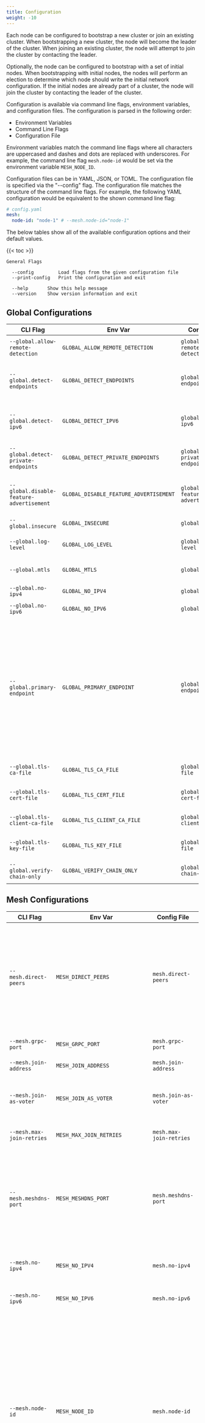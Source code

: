```yaml
---
title: Configuration
weight: -10
---
```


Each node can be configured to bootstrap a new cluster or join an existing cluster.
When bootstrapping a new cluster, the node will become the leader of the cluster.
When joining an existing cluster, the node will attempt to join the cluster by contacting the leader.

Optionally, the node can be configured to bootstrap with a set of initial nodes.
When bootstrapping with initial nodes, the nodes will perform an election to determine which node should write the initial network configuration.
If the initial nodes are already part of a cluster, the node will join the cluster by contacting the leader of the cluster.

Configuration is available via command line flags, environment variables, and configuration files.
The configuration is parsed in the following order:

- Environment Variables
- Command Line Flags
- Configuration File

Environment variables match the command line flags where all characters are uppercased and dashes and dots are replaced with underscores.
For example, the command line flag `mesh.node-id` would be set via the environment variable `MESH_NODE_ID`.

Configuration files can be in YAML, JSON, or TOML.
The configuration file is specified via the "--config" flag.
The configuration file matches the structure of the command line flags.
For example, the following YAML configuration would be equivalent to the shown command line flag:

```yaml
# config.yaml
mesh:
  node-id: "node-1" # --mesh.node-id="node-1"
```

The below tables show all of the available configuration options and their default values.

{{< toc >}}

```
General Flags

  --config         Load flags from the given configuration file
  --print-config   Print the configuration and exit

  --help       Show this help message
  --version    Show version information and exit
```

## Global Configurations

| CLI Flag                                 | Env Var                                | Config File                            | Default | Description                                                                                                                                                                                                              |
| ---------------------------------------- | -------------------------------------- | -------------------------------------- | ------- | ------------------------------------------------------------------------------------------------------------------------------------------------------------------------------------------------------------------------ |
| `--global.allow-remote-detection`        | `GLOBAL_ALLOW_REMOTE_DETECTION`        | `global.allow-remote-detection`        | `false` | Allow remote detection of endpoints.                                                                                                                                                                                     |
| `--global.detect-endpoints`              | `GLOBAL_DETECT_ENDPOINTS`              | `global.detect-endpoints`              | `false` | Detect potential endpoints from the local interfaces.                                                                                                                                                                    |
| `--global.detect-ipv6`                   | `GLOBAL_DETECT_IPV6`                   | `global.detect-ipv6`                   | `false` | Detect IPv6 addresses. Default is to only detect IPv4.                                                                                                                                                                   |
| `--global.detect-private-endpoints`      | `GLOBAL_DETECT_PRIVATE_ENDPOINTS`      | `global.detect-private-endpoints`      | `false` | Include private IP addresses in detection.                                                                                                                                                                               |
| `--global.disable-feature-advertisement` | `GLOBAL_DISABLE_FEATURE_ADVERTISEMENT` | `global.disable-feature-advertisement` | `false` | Do not advertise features to the rest of the mesh.                                                                                                                                                                       |
| `--global.insecure`                      | `GLOBAL_INSECURE`                      | `global.insecure`                      | `false` | Disable use of TLS globally.                                                                                                                                                                                             |
| `--global.log-level`                     | `GLOBAL_LOG_LEVEL`                     | `global.log-level`                     | `info`  | Log level (debug, info, warn, error)                                                                                                                                                                                     |
| `--global.mtls`                          | `GLOBAL_MTLS`                          | `global.mtls`                          | `false` | Enable mutual TLS for authentication.                                                                                                                                                                                    |
| `--global.no-ipv4`                       | `GLOBAL_NO_IPV4`                       | `global.no-ipv4`                       | `false` | Disable use of IPv4 globally.                                                                                                                                                                                            |
| `--global.no-ipv6`                       | `GLOBAL_NO_IPV6`                       | `global.no-ipv6`                       | `false` | Disable use of IPv6 globally.                                                                                                                                                                                            |
| `--global.primary-endpoint`              | `GLOBAL_PRIMARY_ENDPOINT`              | `global.primary-endpoint`              |         | The preferred publicly routable address of this node. Setting this value will override the address portion of the store advertise address. When detect-endpoints is true, this value will be the first address detected. |
| `--global.tls-ca-file`                   | `GLOBAL_TLS_CA_FILE`                   | `global.tls-ca-file`                   |         | The CA file for TLS connections.                                                                                                                                                                                         |
| `--global.tls-cert-file`                 | `GLOBAL_TLS_CERT_FILE`                 | `global.tls-cert-file`                 |         | The certificate file for TLS connections.                                                                                                                                                                                |
| `--global.tls-client-ca-file`            | `GLOBAL_TLS_CLIENT_CA_FILE`            | `global.tls-client-ca-file`            |         | The client CA file for TLS connections.                                                                                                                                                                                  |
| `--global.tls-key-file`                  | `GLOBAL_TLS_KEY_FILE`                  | `global.tls-key-file`                  |         | The key file for TLS connections.                                                                                                                                                                                        |
| `--global.verify-chain-only`             | `GLOBAL_VERIFY_CHAIN_ONLY`             | `global.verify-chain-only`             | `false` | Only verify the TLS chain globally.                                                                                                                                                                                      |

## Mesh Configurations

| CLI Flag                          | Env Var                         | Config File                     | Default      | Description                                                                                                                                                                                                                                                                                                                   |
| --------------------------------- | ------------------------------- | ------------------------------- | ------------ | ----------------------------------------------------------------------------------------------------------------------------------------------------------------------------------------------------------------------------------------------------------------------------------------------------------------------------- |
| `--mesh.direct-peers`             | `MESH_DIRECT_PEERS`             | `mesh.direct-peers`             |              | Comma separated list of peers to request direct edges to. If the node is not allowed to create edges and data channels, the node will be unable to join.                                                                                                                                                                      |
| `--mesh.grpc-port`                | `MESH_GRPC_PORT`                | `mesh.grpc-port`                | `8443`       | GRPC advertise port.                                                                                                                                                                                                                                                                                                          |
| `--mesh.join-address`             | `MESH_JOIN_ADDRESS`             | `mesh.join-address`             |              | Address of a node to join.                                                                                                                                                                                                                                                                                                    |
| `--mesh.join-as-voter`            | `MESH_JOIN_AS_VOTER`            | `mesh.join-as-voter`            | `false`      | Join the cluster as a voter. Default behavior is to join as an observer.                                                                                                                                                                                                                                                      |
| `--mesh.max-join-retries`         | `MESH_MAX_JOIN_RETRIES`         | `mesh.max-join-retries`         | `10`         | Maximum number of join retries.                                                                                                                                                                                                                                                                                               |
| `--mesh.meshdns-port`             | `MESH_MESHDNS_PORT`             | `mesh.meshdns-port`             | `0`          | DNS advertise port. This is set automatically when advertising is enabled and the mesh-dns server is running. Default is 0 (disabled).                                                                                                                                                                                        |
| `--mesh.no-ipv4`                  | `MESH_NO_IPV4`                  | `mesh.no-ipv4`                  | `false`      | Do not request IPv4 assignments when joining.                                                                                                                                                                                                                                                                                 |
| `--mesh.no-ipv6`                  | `MESH_NO_IPV6`                  | `mesh.no-ipv6`                  | `false`      | Do not request IPv6 assignments when joining.                                                                                                                                                                                                                                                                                 |
| `--mesh.node-id`                  | `MESH_NODE_ID`                  | `mesh.node-id`                  | `<hostname>` | Store node ID. If not set, the ID comes from the following decision tree. 1. If mTLS is enabled, the node ID is the CN of the client certificate. 2. If mTLS is not enabled, the node ID is the hostname of the machine. 3. If the hostname is not available, the node ID is a random UUID (should only be used for testing). |
| `--mesh.peer-discovery-addresses` | `MESH_PEER_DISCOVERY_ADDRESSES` | `mesh.peer-discovery-addresses` |              | Addresses to use for peer discovery.                                                                                                                                                                                                                                                                                          |
| `--mesh.primary-endpoint`         | `MESH_PRIMARY_ENDPOINT`         | `mesh.primary-endpoint`         |              | The primary endpoint to broadcast when joining a cluster. This is only necessary if the node intends on being publicly accessible.                                                                                                                                                                                            |
| `--mesh.routes`                   | `MESH_ROUTES`                   | `mesh.routes`                   |              | Comma separated list of additional routes to advertise to the mesh. These routes are advertised to all peers. If the node is not allowed to put routes in the mesh, the node will be unable to join.                                                                                                                          |
| `--mesh.use-meshdns`              | `MESH_USE_MESHDNS`              | `mesh.use-meshdns`              | `false`      | Set mesh DNS servers to the system configuration. If a local server is running, this will use the local server.                                                                                                                                                                                                               |
| `--mesh.zone-awareness-id`        | `MESH_ZONE_AWARENESS_ID`        | `mesh.zone-awareness-id`        |              | Zone awareness ID. If set, the server will prioritize peer endpoints in the same zone.                                                                                                                                                                                                                                        |

## Auth Configurations

| CLI Flag                | Env Var               | Config File           | Default | Description                                                 |
| ----------------------- | --------------------- | --------------------- | ------- | ----------------------------------------------------------- |
| `--auth.basic.password` | `AUTH_BASIC_PASSWORD` | `auth.basic.password` |         | A password to use for basic auth.                           |
| `--auth.basic.username` | `AUTH_BASIC_USERNAME` | `auth.basic.username` |         | A username to use for basic auth.                           |
| `--auth.ldap.password`  | `AUTH_LDAP_PASSWORD`  | `auth.ldap.password`  |         | A password to use for LDAP auth.                            |
| `--auth.ldap.username`  | `AUTH_LDAP_USERNAME`  | `auth.ldap.username`  |         | A username to use for LDAP auth.                            |
| `--auth.mtls.cert-file` | `AUTH_MTLS_CERT_FILE` | `auth.mtls.cert-file` |         | The path to a TLS certificate file to present when joining. |
| `--auth.mtls.key-file`  | `AUTH_MTLS_KEY_FILE`  | `auth.mtls.key-file`  |         | The path to a TLS key file for the certificate.             |

_TODO: Generic flags need to be provided for external plugin auth providers_

## Bootstrap Configurations

| CLI Flag                             | Env Var                            | Config File                        | Default            | Description                                                                                                                                                                                                                                                                                                                                                                                                                                                                                    |
| ------------------------------------ | ---------------------------------- | ---------------------------------- | ------------------ | ---------------------------------------------------------------------------------------------------------------------------------------------------------------------------------------------------------------------------------------------------------------------------------------------------------------------------------------------------------------------------------------------------------------------------------------------------------------------------------------------- |
| `--bootstrap.admin`                  | `BOOTSTRAP_ADMIN`                  | `bootstrap.admin`                  | `admin`            | Admin username to bootstrap the cluster with.                                                                                                                                                                                                                                                                                                                                                                                                                                                  |
| `--bootstrap.advertise-address`      | `BOOTSTRAP_ADVERTISE_ADDRESS`      | `bootstrap.advertise-address`      |                    | Raft advertise address. Required when bootstrapping a new cluster, but will be replaced with the WireGuard address after bootstrapping.                                                                                                                                                                                                                                                                                                                                                        |
| `--bootstrap.default-network-policy` | `BOOTSTRAP_DEFAULT_NETWORK_POLICY` | `bootstrap.default-network-policy` | `deny`             | Default network policy to bootstrap the cluster with.                                                                                                                                                                                                                                                                                                                                                                                                                                          |
| `--bootstrap.enabled`                | `BOOTSTRAP_ENABLED`                | `bootstrap.enabled`                | `false`            | Bootstrap the cluster.                                                                                                                                                                                                                                                                                                                                                                                                                                                                         |
| `--bootstrap.force`                  | `BOOTSTRAP_FORCE`                  | `bootstrap.force`                  | `false`            | Force bootstrapping a new cluster even if data is present.                                                                                                                                                                                                                                                                                                                                                                                                                                     |
| `--bootstrap.ipv4-network`           | `BOOTSTRAP_IPV4_NETWORK`           | `bootstrap.ipv4-network`           | `172.16.0.0/12`    | IPv4 network of the mesh to write to the database when bootstraping a new cluster.                                                                                                                                                                                                                                                                                                                                                                                                             |
| `--bootstrap.mesh-domain`            | `BOOTSTRAP_MESH_DOMAIN`            | `bootstrap.mesh-domain`            | `webmesh.internal` | Domain of the mesh to write to the database when bootstraping a new cluster.                                                                                                                                                                                                                                                                                                                                                                                                                   |
| `--bootstrap.restore-snapshot`       | `BOOTSTRAP_RESTORE_SNAPSHOT`       | `bootstrap.restore-snapshot`       |                    | Path to a snapshot to restore from when bootstrapping a new cluster.                                                                                                                                                                                                                                                                                                                                                                                                                           |
| `--bootstrap.servers`                | `BOOTSTRAP_SERVERS`                | `bootstrap.servers`                |                    | Comma separated list of servers to bootstrap with. This is only used if bootstrap is true. If empty, the node will use the advertise address as the bootstrap server. If not empty, all nodes in the list should be started with the same list configurations. If any are different then the first node to become leader will pick them. This can cause bootstrap to fail when using ACLs. Servers should be in the form of `<node-id>=<address>` where address is the raft advertise address. |
| `--bootstrap.servers-grpc-ports`     | `BOOTSTRAP_SERVERS_GRPC_PORTS`     | `bootstrap.servers-grpc-ports`     |                    | Comma separated list of gRPC ports to bootstrap with. This is only used if bootstrap is true. If empty, the node will use the advertise address and locally configured gRPC port for every node in bootstrap-servers. Ports should be in the form of `<node-id>=<port>`.                                                                                                                                                                                                                       |
| `--bootstrap.voters`                 | `BOOTSTRAP_VOTERS`                 | `bootstrap.voters`                 |                    | Comma separated list of voters to bootstrap the cluster with. bootstrap-servers are already included in this list.                                                                                                                                                                                                                                                                                                                                                                             |

## Raft Configurations

| CLI Flag                       | Env Var                      | Config File                  | Default                  | Description                                                                     |
| ------------------------------ | ---------------------------- | ---------------------------- | ------------------------ | ------------------------------------------------------------------------------- |
| `--raft.apply-timeout`         | `RAFT_APPLY_TIMEOUT`         | `raft.apply-timeout`         | `15s`                    | Raft apply timeout.                                                             |
| `--raft.commit-timeout`        | `RAFT_COMMIT_TIMEOUT`        | `raft.commit-timeout`        | `15s`                    | Raft commit timeout.                                                            |
| `--raft.connection-pool-count` | `RAFT_CONNECTION_POOL_COUNT` | `raft.connection-pool-count` | `0`                      | Raft connection pool count.                                                     |
| `--raft.connection-timeout`    | `RAFT_CONNECTION_TIMEOUT`    | `raft.connection-timeout`    | `3s`                     | Raft connection timeout.                                                        |
| `--raft.data-dir`              | `RAFT_DATA_DIR`              | `raft.data-dir`              | `/var/lib/webmesh/store` | Store data directory.                                                           |
| `--raft.election-timeout`      | `RAFT_ELECTION_TIMEOUT`      | `raft.election-timeout`      | `3s`                     | Raft election timeout.                                                          |
| `--raft.heartbeat-timeout`     | `RAFT_HEARTBEAT_TIMEOUT`     | `raft.heartbeat-timeout`     | `3s`                     | Raft heartbeat timeout.                                                         |
| `--raft.in-memory`             | `RAFT_IN_MEMORY`             | `raft.in-memory`             | `false`                  | Store data in memory. This should only be used for testing and ephemeral nodes. |
| `--raft.leader-lease-timeout`  | `RAFT_LEADER_LEASE_TIMEOUT`  | `raft.leader-lease-timeout`  | `3s`                     | Raft leader lease timeout.                                                      |
| `--raft.leave-on-shutdown`     | `RAFT_LEAVE_ON_SHUTDOWN`     | `raft.leave-on-shutdown`     | `false`                  | Leave the cluster when the server shuts down.                                   |
| `--raft.listen-address`        | `RAFT_LISTEN_ADDRESS`        | `raft.listen-address`        | `:9443`                  | Raft listen address.                                                            |
| `--raft.log-level`             | `RAFT_LOG_LEVEL`             | `raft.log-level`             | `info`                   | Raft log level.                                                                 |
| `--raft.max-append-entries`    | `RAFT_MAX_APPEND_ENTRIES`    | `raft.max-append-entries`    | `15`                     | Raft max append entries.                                                        |
| `--raft.observer-chan-buffer`  | `RAFT_OBSERVER_CHAN_BUFFER`  | `raft.observer-chan-buffer`  | `100`                    | Raft observer channel buffer size.                                              |
| `--raft.prefer-ipv6`           | `RAFT_PREFER_IPV6`           | `raft.prefer-ipv6`           | `false`                  | Prefer IPv6 when connecting to raft peers.                                      |
| `--raft.snapshot-interval`     | `RAFT_SNAPSHOT_INTERVAL`     | `raft.snapshot-interval`     | `3m0s`                   | Raft snapshot interval.                                                         |
| `--raft.snapshot-retention`    | `RAFT_SNAPSHOT_RETENTION`    | `raft.snapshot-retention`    | `3`                      | Raft snapshot retention.                                                        |
| `--raft.snapshot-threshold`    | `RAFT_SNAPSHOT_THRESHOLD`    | `raft.snapshot-threshold`    | `5`                      | Raft snapshot threshold.                                                        |

## TLS Configurations

| CLI Flag                     | Env Var                    | Config File                | Default | Description                                                   |
| ---------------------------- | -------------------------- | -------------------------- | ------- | ------------------------------------------------------------- |
| `--tls.ca-file`              | `TLS_CA_FILE`              | `tls.ca-file`              |         | Path to a TLS CA certificate for verifying peer certificates. |
| `--tls.insecure`             | `TLS_INSECURE`             | `tls.insecure`             | `false` | Don't use TLS for peer communication.                         |
| `--tls.insecure-skip-verify` | `TLS_INSECURE_SKIP_VERIFY` | `tls.insecure-skip-verify` | `false` | Skip verification of peer certificates.                       |
| `--tls.verify-chain-only`    | `TLS_VERIFY_CHAIN_ONLY`    | `tls.verify-chain-only`    | `false` | Only verify the certificate chain of peer certificates.       |

## WireGuard Configurations

| CLI Flag                              | Env Var                             | Config File                         | Default    | Description                                                                                                                                                                                                                                         |
| ------------------------------------- | ----------------------------------- | ----------------------------------- | ---------- | --------------------------------------------------------------------------------------------------------------------------------------------------------------------------------------------------------------------------------------------------- |
| `--wireguard.endpoints`               | `WIREGUARD_ENDPOINTS`               | `wireguard.endpoints`               |            | Comma separated list of additional WireGuard endpoints to broadcast when joining a cluster.                                                                                                                                                         |
| `--wireguard.force-interface-name`    | `WIREGUARD_FORCE_INTERFACE_NAME`    | `wireguard.force-interface-name`    | `false`    | Force the use of the given name by deleting any pre-existing interface with the same name.                                                                                                                                                          |
| `--wireguard.force-tun`               | `WIREGUARD_FORCE_TUN`               | `wireguard.force-tun`               | `false`    | Force the use of a TUN interface.                                                                                                                                                                                                                   |
| `--wireguard.interface-name`          | `WIREGUARD_INTERFACE_NAME`          | `wireguard.interface-name`          | `webmesh0` | The WireGuard interface name.                                                                                                                                                                                                                       |
| `--wireguard.key-file`                | `WIREGUARD_KEY_FILE`                | `wireguard.key-file`                |            | The path to the WireGuard private key. If it does not exist it will be created.                                                                                                                                                                     |
| `--wireguard.key-rotation-interval`   | `WIREGUARD_KEY_ROTATION_INTERVAL`   | `wireguard.key-rotation-interval`   | `168h0m0s` | Interval to rotate WireGuard keys. Set this to 0 to disable key rotation.                                                                                                                                                                           |
| `--wireguard.listen-port`             | `WIREGUARD_LISTEN_PORT`             | `wireguard.listen-port`             | `51820`    | The WireGuard listen port.                                                                                                                                                                                                                          |
| `--wireguard.masquerade`              | `WIREGUARD_MASQUERADE`              | `wireguard.masquerade`              | `false`    | Masquerade traffic from the WireGuard interface.                                                                                                                                                                                                    |
| `--wireguard.modprobe`                | `WIREGUARD_MODPROBE`                | `wireguard.modprobe`                | `false`    | Attempt to load the WireGuard kernel module.                                                                                                                                                                                                        |
| `--wireguard.mtu`                     | `WIREGUARD_MTU`                     | `wireguard.mtu`                     | `1350`     | The MTU to use for the interface.                                                                                                                                                                                                                   |
| `--wireguard.persistent-keepalive`    | `WIREGUARD_PERSISTENT_KEEPALIVE`    | `wireguard.persistent-keepalive`    | `0s`       | PersistentKeepAlive is the interval at which to send keepalive packets to peers. If unset, keepalive packets will automatically be sent to publicly accessible peers when this instance is behind a NAT. Otherwise, no keep-alive packets are sent. |
| `--wireguard.record-metrics`          | `WIREGUARD_RECORD_METRICS`          | `wireguard.record-metrics`          | `false`    | Publish WireGuard metrics.                                                                                                                                                                                                                          |
| `--wireguard.record-metrics-interval` | `WIREGUARD_RECORD_METRICS_INTERVAL` | `wireguard.record-metrics-interval` | `15s`      | Interval at which to update WireGuard metrics.                                                                                                                                                                                                      |

## Services Configurations

| CLI Flag                                    | Env Var                                   | Config File                               | Default                        | Description                                                                        |
| ------------------------------------------- | ----------------------------------------- | ----------------------------------------- | ------------------------------ | ---------------------------------------------------------------------------------- |
| `--services.api.admin`                      | `SERVICES_API_ADMIN`                      | `services.api.admin`                      | `false`                        | Enable the admin API.                                                              |
| `--services.api.disable-leader-proxy`       | `SERVICES_API_DISABLE_LEADER_PROXY`       | `services.api.disable-leader-proxy`       | `false`                        | Disable the leader proxy.                                                          |
| `--services.api.mesh`                       | `SERVICES_API_MESH`                       | `services.api.mesh`                       | `false`                        | Enable the mesh API.                                                               |
| `--services.api.peer-discovery`             | `SERVICES_API_PEER_DISCOVERY`             | `services.api.peer-discovery`             | `false`                        | Enable the peer discovery API.                                                     |
| `--services.api.proxy-auth.basic.password`  | `SERVICES_API_PROXY_AUTH_BASIC_PASSWORD`  | `services.api.proxy-auth.basic.password`  |                                | Password for basic authentication.                                                 |
| `--services.api.proxy-auth.basic.username`  | `SERVICES_API_PROXY_AUTH_BASIC_USERNAME`  | `services.api.proxy-auth.basic.username`  |                                | Username for basic authentication.                                                 |
| `--services.api.proxy-auth.ldap.username`   | `SERVICES_API_PROXY_AUTH_LDAP_USERNAME`   | `services.api.proxy-auth.ldap.username`   |                                | Username for LDAP authentication.                                                  |
| `--services.api.proxy-auth.mtls.cert-file`  | `SERVICES_API_PROXY_AUTH_MTLS_CERT_FILE`  | `services.api.proxy-auth.mtls.cert-file`  |                                | Path to a TLS certificate file to present when joining.                            |
| `--services.api.proxy-auth.mtls.key-file`   | `SERVICES_API_PROXY_AUTH_MTLS_KEY_FILE`   | `services.api.proxy-auth.mtls.key-file`   |                                | Path to a TLS key file for the certificate.                                        |
| `--services.api.proxy-insecure`             | `SERVICES_API_PROXY_INSECURE`             | `services.api.proxy-insecure`             | `false`                        | Don't use TLS for the leader proxy.                                                |
| `--services.api.proxy-insecure-skip-verify` | `SERVICES_API_PROXY_INSECURE_SKIP_VERIFY` | `services.api.proxy-insecure-skip-verify` | `false`                        | Skip TLS verification when proxying connections.                                   |
| `--services.api.proxy-tls-ca-file`          | `SERVICES_API_PROXY_TLS_CA_FILE`          | `services.api.proxy-tls-ca-file`          |                                | Path to the TLS CA file for verifying the peer certificates.                       |
| `--services.api.proxy-verify-chain-only`    | `SERVICES_API_PROXY_VERIFY_CHAIN_ONLY`    | `services.api.proxy-verify-chain-only`    | `false`                        | Only verify the TLS chain when proxying connections.                               |
| `--services.api.stun-servers`               | `SERVICES_API_STUN_SERVERS`               | `services.api.stun-servers`               | `stun:stun.l.google.com:19302` | STUN servers to use.                                                               |
| `--services.api.webrtc`                     | `SERVICES_API_WEBRTC`                     | `services.api.webrtc`                     | `false`                        | Enable the WebRTC API.                                                             |
| `--services.dashboard.enabled`              | `SERVICES_DASHBOARD_ENABLED`              | `services.dashboard.enabled`              | `false`                        | Enable the web dashboard.                                                          |
| `--services.dashboard.listen-address`       | `SERVICES_DASHBOARD_LISTEN_ADDRESS`       | `services.dashboard.listen-address`       | `:8080`                        | The address for the dashboard to listen on.                                        |
| `--services.dashboard.prefix`               | `SERVICES_DASHBOARD_PREFIX`               | `services.dashboard.prefix`               |                                | The path prefix to use for the dashboard.                                          |
| `--services.dashboard.tls-cert-file`        | `SERVICES_DASHBOARD_TLS_CERT_FILE`        | `services.dashboard.tls-cert-file`        |                                | The path to a certificate file to use for TLS.                                     |
| `--services.dashboard.tls-key-file`         | `SERVICES_DASHBOARD_TLS_KEY_FILE`         | `services.dashboard.tls-key-file`         |                                | The path to a key file to use for TLS.                                             |
| `--services.insecure`                       | `SERVICES_INSECURE`                       | `services.insecure`                       | `false`                        | Don't use TLS for the gRPC server.                                                 |
| `--services.listen-address`                 | `SERVICES_LISTEN_ADDRESS`                 | `services.listen-address`                 | `:8443`                        | gRPC server listen address.                                                        |
| `--services.mesh-dns.cache-size`            | `SERVICES_MESH_DNS_CACHE_SIZE`            | `services.mesh-dns.cache-size`            | `0`                            | Size of the remote DNS cache. Defaults to 0 (disabled).                            |
| `--services.mesh-dns.disable-forwarding`    | `SERVICES_MESH_DNS_DISABLE_FORWARDING`    | `services.mesh-dns.disable-forwarding`    | `false`                        | Disable forwarding requests to any configured forwarders.                          |
| `--services.mesh-dns.enable-compression`    | `SERVICES_MESH_DNS_ENABLE_COMPRESSION`    | `services.mesh-dns.enable-compression`    | `true`                         | Enable DNS compression for mesh DNS.                                               |
| `--services.mesh-dns.enabled`               | `SERVICES_MESH_DNS_ENABLED`               | `services.mesh-dns.enabled`               | `false`                        | Enable mesh DNS.                                                                   |
| `--services.mesh-dns.forwarders`            | `SERVICES_MESH_DNS_FORWARDERS`            | `services.mesh-dns.forwarders`            |                                | DNS forwarders to use for mesh DNS. If empty, the system DNS servers will be used. |
| `--services.mesh-dns.listen-tcp`            | `SERVICES_MESH_DNS_LISTEN_TCP`            | `services.mesh-dns.listen-tcp`            | `:5353`                        | TCP address to listen on for DNS requests.                                         |
| `--services.mesh-dns.listen-udp`            | `SERVICES_MESH_DNS_LISTEN_UDP`            | `services.mesh-dns.listen-udp`            | `:5353`                        | UDP address to listen on for DNS requests.                                         |
| `--services.mesh-dns.request-timeout`       | `SERVICES_MESH_DNS_REQUEST_TIMEOUT`       | `services.mesh-dns.request-timeout`       | `5s`                           | Timeout for mesh DNS requests.                                                     |
| `--services.mesh-dns.reuse-port`            | `SERVICES_MESH_DNS_REUSE_PORT`            | `services.mesh-dns.reuse-port`            | `0`                            | Enable SO_REUSEPORT for mesh DNS.                                                  |
| `--services.metrics.enabled`                | `SERVICES_METRICS_ENABLED`                | `services.metrics.enabled`                | `false`                        | Enable gRPC metrics.                                                               |
| `--services.metrics.listen-address`         | `SERVICES_METRICS_LISTEN_ADDRESS`         | `services.metrics.listen-address`         | `:8000`                        | gRPC metrics listen address.                                                       |
| `--services.metrics.path`                   | `SERVICES_METRICS_PATH`                   | `services.metrics.path`                   | `/metrics`                     | gRPC metrics path.                                                                 |
| `--services.tls-cert-file`                  | `SERVICES_TLS_CERT_FILE`                  | `services.tls-cert-file`                  |                                | gRPC server TLS certificate file.                                                  |
| `--services.tls-key-file`                   | `SERVICES_TLS_KEY_FILE`                   | `services.tls-key-file`                   |                                | gRPC server TLS key file.                                                          |
| `--services.turn.enabled`                   | `SERVICES_TURN_ENABLED`                   | `services.turn.enabled`                   | `false`                        | Enable the TURN server.                                                            |
| `--services.turn.endpoint`                  | `SERVICES_TURN_ENDPOINT`                  | `services.turn.endpoint`                  |                                | The TURN server endpoint. If empty, the public IP will be used.                    |
| `--services.turn.listen-address`            | `SERVICES_TURN_LISTEN_ADDRESS`            | `services.turn.listen-address`            | `0.0.0.0`                      | Address to listen on for TURN connections.                                         |
| `--services.turn.listen-port`               | `SERVICES_TURN_LISTEN_PORT`               | `services.turn.listen-port`               | `3478`                         | Port to listen on for TURN connections.                                            |
| `--services.turn.public-ip`                 | `SERVICES_TURN_PUBLIC_IP`                 | `services.turn.public-ip`                 |                                | The address advertised for STUN requests.                                          |
| `--services.turn.server-realm`              | `SERVICES_TURN_SERVER_REALM`              | `services.turn.server-realm`              | `webmesh.io`                   | Realm used for TURN server authentication.                                         |
| `--services.turn.stun-port-range`           | `SERVICES_TURN_STUN_PORT_RANGE`           | `services.turn.stun-port-range`           | `49152-65535`                  | Port range to use for STUN.                                                        |

## Plugin Configurations

| CLI Flag                               | Env Var                              | Config File                          | Default | Description                                                              |
| -------------------------------------- | ------------------------------------ | ------------------------------------ | ------- | ------------------------------------------------------------------------ |
| `--plugins.basic-auth.htpasswd-file`   | `PLUGINS_BASIC_AUTH_HTPASSWD_FILE`   | `plugins.basic-auth.htpasswd-file`   |         | Enables the basic auth plugin with the path to a htpasswd file           |
| `--plugins.ldap.bind-dn`               | `PLUGINS_LDAP_BIND_DN`               | `plugins.ldap.bind-dn`               |         | Enables the ldap plugin with the bind DN                                 |
| `--plugins.ldap.bind-password`         | `PLUGINS_LDAP_BIND_PASSWORD`         | `plugins.ldap.bind-password`         |         | Enables the ldap plugin with the bind password                           |
| `--plugins.ldap.ca-file`               | `PLUGINS_LDAP_CA_FILE`               | `plugins.ldap.ca-file`               |         | Enables the ldap plugin with the path to a CA for verifying certificates |
| `--plugins.ldap.node-id-attribute`     | `PLUGINS_LDAP_NODE_ID_ATTRIBUTE`     | `plugins.ldap.node-id-attribute`     |         | Enables the ldap plugin with the node ID attribute                       |
| `--plugins.ldap.server`                | `PLUGINS_LDAP_SERVER`                | `plugins.ldap.server`                |         | Enables the ldap plugin with the server address                          |
| `--plugins.ldap.user-base-dn`          | `PLUGINS_LDAP_USER_BASE_DN`          | `plugins.ldap.user-base-dn`          |         | Enables the ldap plugin with the user base DN                            |
| `--plugins.ldap.user-disabled-value`   | `PLUGINS_LDAP_USER_DISABLED_VALUE`   | `plugins.ldap.user-disabled-value`   |         | Enables the ldap plugin with the user disabled value                     |
| `--plugins.ldap.user-id-attribute`     | `PLUGINS_LDAP_USER_ID_ATTRIBUTE`     | `plugins.ldap.user-id-attribute`     |         | Enables the ldap plugin with the user ID attribute                       |
| `--plugins.ldap.user-status-attribute` | `PLUGINS_LDAP_USER_STATUS_ATTRIBUTE` | `plugins.ldap.user-status-attribute` |         | Enables the ldap plugin with the user status attribute                   |
| `--plugins.local`                      | `PLUGINS_LOCAL`                      | `plugins.local`                      |         | A configuration for a local executable plugin.                           |
| `--plugins.mtls.ca-file`               | `PLUGINS_MTLS_CA_FILE`               | `plugins.mtls.ca-file`               |         | Enables the mTLS plugin with the path to a CA for verifying certificates |
| `--plugins.server`                     | `PLUGINS_SERVER`                     | `plugins.server`                     |         | A configuration for a remote server plugin.                              |

Local executable plugins can be configured with the `--plugins.local` flag or configuration entry.
These are provided as a list of paths and configurations in the format of `path=/path/to/executable,config1=val1,config2=val2,...`.

External server plugins are configured with the `--plugins.server` flag or configuration entry.
Configurations are the same as the local plugin, but with the addition of server configurations in the format of `server=rpcserver.com:8443[,insecure=true][,tls-ca-file=ca.crt][,tls-key-file=tls.key][,tls-cert-file=tls.crt]`.
